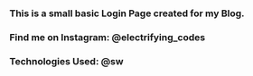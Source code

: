 ### This is a small basic Login Page created for my Blog.

### Find me on Instagram: @electrifying_codes

### Technologies Used: @sw